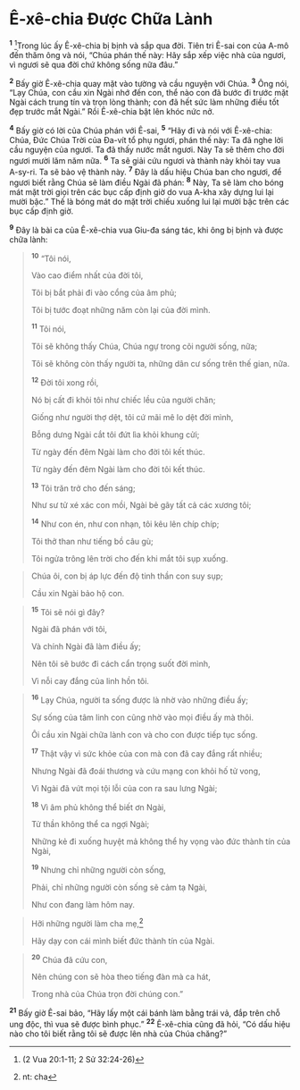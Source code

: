 # Ê-xê-chia Ðược Chữa Lành
<sup><b>1</b></sup> [^1*]Trong lúc ấy Ê-xê-chia bị bịnh và sắp qua đời. Tiên tri Ê-sai con của A-mô đến thăm ông và nói, “Chúa phán thế này: Hãy sắp xếp việc nhà của ngươi, vì ngươi sẽ qua đời chứ không sống nữa đâu.”

<sup><b>2</b></sup> Bấy giờ Ê-xê-chia quay mặt vào tường và cầu nguyện với Chúa. <sup><b>3</b></sup> Ông nói, “Lạy Chúa, con cầu xin Ngài nhớ đến con, thể nào con đã bước đi trước mặt Ngài cách trung tín và trọn lòng thành; con đã hết sức làm những điều tốt đẹp trước mắt Ngài.” Rồi Ê-xê-chia bật lên khóc nức nở.

<sup><b>4</b></sup> Bấy giờ có lời của Chúa phán với Ê-sai, <sup><b>5</b></sup> “Hãy đi và nói với Ê-xê-chia: Chúa, Ðức Chúa Trời của Ða-vít tổ phụ ngươi, phán thế này: Ta đã nghe lời cầu nguyện của ngươi. Ta đã thấy nước mắt ngươi. Này Ta sẽ thêm cho đời ngươi mười lăm năm nữa. <sup><b>6</b></sup> Ta sẽ giải cứu ngươi và thành này khỏi tay vua A-sy-ri. Ta sẽ bảo vệ thành này. <sup><b>7</b></sup> Ðây là dấu hiệu Chúa ban cho ngươi, để ngươi biết rằng Chúa sẽ làm điều Ngài đã phán: <sup><b>8</b></sup> Này, Ta sẽ làm cho bóng mát mặt trời giọi trên các bục cấp định giờ do vua A-kha xây dựng lui lại mười bậc.” Thế là bóng mát do mặt trời chiếu xuống lui lại mười bậc trên các bục cấp định giờ.

<sup><b>9</b></sup> Ðây là bài ca của Ê-xê-chia vua Giu-đa sáng tác, khi ông bị bịnh và được chữa lành:


> <sup><b>10</b></sup> “Tôi nói,
> 
> Vào cao điểm nhất của đời tôi,
> 
> Tôi bị bắt phải đi vào cổng của âm phủ;
> 
> Tôi bị tước đoạt những năm còn lại của đời mình.
> 
> <sup><b>11</b></sup> Tôi nói,
> 
> Tôi sẽ không thấy Chúa, Chúa ngự trong cõi người sống, nữa;
> 
> Tôi sẽ không còn thấy người ta, những dân cư sống trên thế gian, nữa.
> 
> <sup><b>12</b></sup> Ðời tôi xong rồi,
> 
> Nó bị cất đi khỏi tôi như chiếc lều của người chăn;
> 
> Giống như người thợ dệt, tôi cứ mãi mê lo dệt đời mình,
> 
> Bỗng dưng Ngài cắt tôi đứt lìa khỏi khung cửi;
> 
> Từ ngày đến đêm Ngài làm cho đời tôi kết thúc.
> 
> Từ ngày đến đêm Ngài làm cho đời tôi kết thúc.
> 
> <sup><b>13</b></sup> Tôi trăn trở cho đến sáng;
> 
> Như sư tử xé xác con mồi, Ngài bẻ gãy tất cả các xương tôi;
> 
> <sup><b>14</b></sup> Như con én, như con nhạn, tôi kêu lên chíp chíp;
> 
> Tôi thở than như tiếng bồ câu gù;
> 
> Tôi ngửa trông lên trời cho đến khi mắt tôi sụp xuống.
>


> Chúa ôi, con bị áp lực đến độ tinh thần con suy sụp;
> 
> Cầu xin Ngài bảo hộ con.
>


> <sup><b>15</b></sup> Tôi sẽ nói gì đây?
> 
> Ngài đã phán với tôi,
> 
> Và chính Ngài đã làm điều ấy;
> 
> Nên tôi sẽ bước đi cách cẩn trọng suốt đời mình,
> 
> Vì nỗi cay đắng của linh hồn tôi.
>


> <sup><b>16</b></sup> Lạy Chúa, người ta sống được là nhờ vào những điều ấy;
> 
> Sự sống của tâm linh con cũng nhờ vào mọi điều ấy mà thôi.
> 
> Ôi cầu xin Ngài chữa lành con và cho con được tiếp tục sống.
> 
> <sup><b>17</b></sup> Thật vậy vì sức khỏe của con mà con đã cay đắng rất nhiều;
> 
> Nhưng Ngài đã đoái thương và cứu mạng con khỏi hố tử vong,
> 
> Vì Ngài đã vứt mọi tội lỗi của con ra sau lưng Ngài;
> 
> <sup><b>18</b></sup> Vì âm phủ không thể biết ơn Ngài,
> 
> Tử thần không thể ca ngợi Ngài;
> 
> Những kẻ đi xuống huyệt mả không thể hy vọng vào đức thành tín của Ngài,
> 
> <sup><b>19</b></sup> Nhưng chỉ những người còn sống,
> 
> Phải, chỉ những người còn sống sẽ cảm tạ Ngài,
> 
> Như con đang làm hôm nay.
>


> Hỡi những người làm cha mẹ,[^1]
> 
> Hãy dạy con cái mình biết đức thành tín của Ngài.
>


> <sup><b>20</b></sup> Chúa đã cứu con,
> 
> Nên chúng con sẽ hòa theo tiếng đàn mà ca hát,
> 
> Trong nhà của Chúa trọn đời chúng con.”
>

<sup><b>21</b></sup> Bấy giờ Ê-sai bảo, “Hãy lấy một cái bánh làm bằng trái vả, đắp trên chỗ ung độc, thì vua sẽ được bình phục.” <sup><b>22</b></sup> Ê-xê-chia cũng đã hỏi, “Có dấu hiệu nào cho tôi biết rằng tôi sẽ được lên nhà của Chúa chăng?”

[^1]: nt: cha
[^1*]: (2 Vua 20:1-11; 2 Sử 32:24-26)
